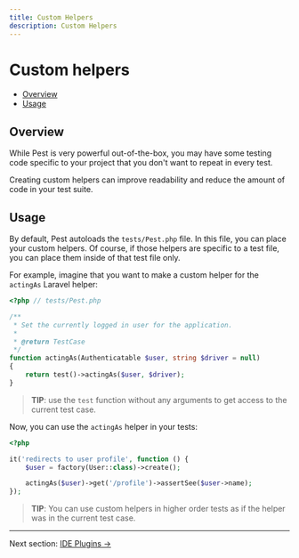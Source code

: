 ```yaml
---
title: Custom Helpers
description: Custom Helpers
---
```


# Custom helpers

- [Overview](#overview)
- [Usage](#usage)

<a name="overview"></a>
## Overview

While Pest is very powerful out-of-the-box, you may have some testing code specific to your
project that you don't want to repeat in every test.

Creating custom helpers can improve readability and reduce the amount of code in your test suite.

<a name="usage"></a>
## Usage

By default, Pest autoloads the `tests/Pest.php` file. In this file,
you can place your custom helpers. Of course, if those helpers are specific
to a test file, you can place them inside of that test file only.

For example, imagine that you want to make a custom helper for the `actingAs` Laravel helper:
```php
<?php // tests/Pest.php

/**
 * Set the currently logged in user for the application.
 *
 * @return TestCase
 */
function actingAs(Authenticatable $user, string $driver = null)
{
    return test()->actingAs($user, $driver);
}
```

> **TIP**: use the `test` function without any arguments to get
access to the current test case.

Now, you can use the `actingAs` helper in your tests:
```php
<?php

it('redirects to user profile', function () {
    $user = factory(User::class)->create();

    actingAs($user)->get('/profile')->assertSee($user->name);
});
```

> **TIP**: You can use custom helpers in higher order tests as if the helper was in the current test case.

---

Next section: [IDE Plugins →](/docs/ide-plugins)
